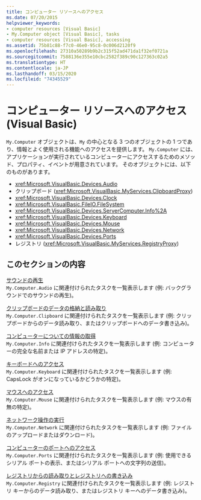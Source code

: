 ```yaml
---
title: コンピューター リソースへのアクセス
ms.date: 07/20/2015
helpviewer_keywords:
- computer resources [Visual Basic]
- My.Computer object [Visual Basic], tasks
- computer resources [Visual Basic], accessing
ms.assetid: 75b81c88-f7c0-46e0-95c8-0c006d2120f9
ms.openlocfilehash: 27310a50289b9b2c315f52ad471da1f32ef0721a
ms.sourcegitcommit: 7588136e355e10cbc2582f389c90c127363c02a5
ms.translationtype: HT
ms.contentlocale: ja-JP
ms.lasthandoff: 03/15/2020
ms.locfileid: "74345529"
---
```

# <a name="accessing-computer-resources-visual-basic"></a>コンピューター リソースへのアクセス (Visual Basic)

`My.Computer` オブジェクトは、`My` の中心となる 3 つのオブジェクトの 1 つであり、情報とよく使用される機能へのアクセスを提供します。 `My.Computer` には、アプリケーションが実行されているコンピューターにアクセスするためのメソッド、プロパティ、イベントが用意されています。 そのオブジェクトには、以下のものがあります。

- <xref:Microsoft.VisualBasic.Devices.Audio>
- クリップボード (<xref:Microsoft.VisualBasic.MyServices.ClipboardProxy>)
- <xref:Microsoft.VisualBasic.Devices.Clock>
- <xref:Microsoft.VisualBasic.FileIO.FileSystem>
- <xref:Microsoft.VisualBasic.Devices.ServerComputer.Info%2A>
- <xref:Microsoft.VisualBasic.Devices.Keyboard>
- <xref:Microsoft.VisualBasic.Devices.Mouse>
- <xref:Microsoft.VisualBasic.Devices.Network>
- <xref:Microsoft.VisualBasic.Devices.Ports>
- レジストリ (<xref:Microsoft.VisualBasic.MyServices.RegistryProxy>)

## <a name="in-this-section"></a>このセクションの内容

[サウンドの再生](../../../../visual-basic/developing-apps/programming/computer-resources/playing-sounds.md)  
`My.Computer.Audio` に関連付けられたタスクを一覧表示します (例: バックグラウンドでのサウンドの再生)。

[クリップボードのデータの格納と読み取り](../../../../visual-basic/developing-apps/programming/computer-resources/storing-data-to-and-reading-from-the-clipboard.md)  
`My.Computer.Clipboard` に関連付けられたタスクを一覧表示します (例: クリップボードからのデータ読み取り、またはクリップボードへのデータ書き込み)。

[コンピューターについての情報の取得](../../../../visual-basic/developing-apps/programming/computer-resources/getting-information-about-the-computer.md)  
`My.Computer.Info` に関連付けられたタスクを一覧表示します (例: コンピューターの完全な名前または IP アドレスの特定)。

[キーボードへのアクセス](../../../../visual-basic/developing-apps/programming/computer-resources/accessing-the-keyboard.md)  
`My.Computer.Keyboard` に関連付けられたタスクを一覧表示します (例: CapsLock がオンになっているかどうかの特定)。

[マウスへのアクセス](../../../../visual-basic/developing-apps/programming/computer-resources/accessing-the-mouse.md)  
`My.Computer.Mouse` に関連付けられたタスクを一覧表示します (例: マウスの有無の特定)。

[ネットワーク操作の実行](../../../../visual-basic/developing-apps/programming/computer-resources/performing-network-operations.md)  
`My.Computer.Network` に関連付けられたタスクを一覧表示します (例: ファイルのアップロードまたはダウンロード)。

[コンピューターのポートへのアクセス](../../../../visual-basic/developing-apps/programming/computer-resources/accessing-the-computer-s-ports.md)  
`My.Computer.Ports` に関連付けられたタスクを一覧表示します (例: 使用できるシリアル ポートの表示、またはシリアル ポートへの文字列の送信)。

[レジストリからの読み取りとレジストリへの書き込み](../../../../visual-basic/developing-apps/programming/computer-resources/reading-from-and-writing-to-the-registry.md)  
`My.Computer.Registry` に関連付けられたタスクを一覧表示します (例: レジストリ キーからのデータ読み取り、またはレジストリ キーへのデータ書き込み)。
